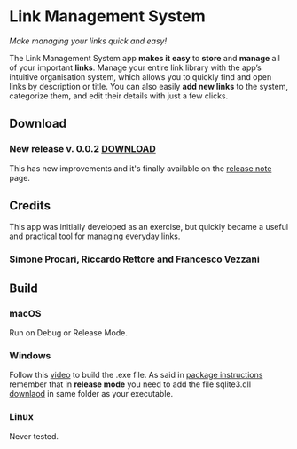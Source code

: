 # Link Management System
_Make managing your links quick and easy!_

The Link Management System app **makes it **easy**** to **store** and **manage** all of your important **links**. Manage your entire link library with the app’s intuitive organisation system, which allows you to quickly find and open links by description or title.
You can also easily **add new links** to the system, categorize them, and edit their details with just a few clicks.

## Download
### New release v. 0.0.2 [DOWNLOAD](https://github.com/kekko7072/lms/releases/tag/0.0.2)
This has new improvements and it's finally available on the [release note](https://github.com/kekko7072/lms/releases/tag/0.0.2) page.

## Credits
This app was initially developed as an exercise, but quickly became a useful and practical tool for managing everyday links. 
### Simone Procari, Riccardo Rettore and Francesco Vezzani



## Build
### macOS
Run on Debug or Release Mode.

### Windows
Follow this [video](https://www.youtube.com/watch?v=XvwX-hmYv0E) to build the .exe file. As said in [package instructions](https://pub.dev/packages/sqflite_common_ffi#windows) remember that in <b>release mode</b> you need to add the file sqlite3.dll [downlaod](https://github.com/tekartik/sqflite/raw/master/sqflite_common_ffi/lib/src/windows/sqlite3.dll) in same folder as your executable.

### Linux
Never tested.
